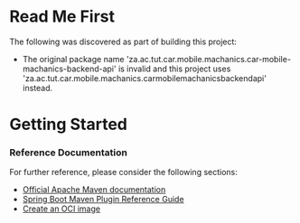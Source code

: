 # Read Me First
The following was discovered as part of building this project:

* The original package name 'za.ac.tut.car.mobile.machanics.car-mobile-machanics-backend-api' is invalid and this project uses 'za.ac.tut.car.mobile.machanics.carmobilemachanicsbackendapi' instead.

# Getting Started

### Reference Documentation
For further reference, please consider the following sections:

* [Official Apache Maven documentation](https://maven.apache.org/guides/index.html)
* [Spring Boot Maven Plugin Reference Guide](https://docs.spring.io/spring-boot/docs/2.6.8/maven-plugin/reference/html/)
* [Create an OCI image](https://docs.spring.io/spring-boot/docs/2.6.8/maven-plugin/reference/html/#build-image)

